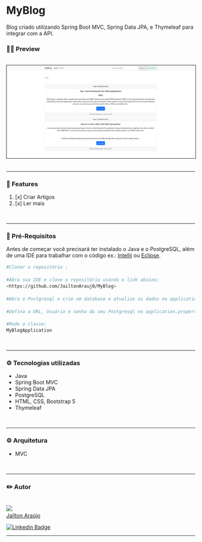# MyBlog 

Blog criado utilizando Spring Boot MVC, Spring Data JPA, e Thymeleaf para integrar com a API.

### 👨‍💻 Preview

<div align=center>
<br>
<img border=1% src=./preview.png>
</div>
<br>
<hr>

### 📌 Features

1. [x] Criar Artigos
2. [x] Ler mais


<br>
<hr>

### 🔧 Pré-Requisitos

Antes de começar você precisará ter instalado o Java e o PostgreSQL, além de uma IDE para trabalhar com o código ex.: [Intellij](https://www.jetbrains.com/idea/download/) ou [Eclipse](https://www.eclipse.org/downloads/).

```bash
#Clonar o repositório ;

#Abra sua IDE e clone o repositório usando o link abaixo;
<https://github.com/JailtonArauj0/MyBlog>

#Abra o Postgresql e crie um database e atualize os dados no application.properties;

#Defina a URL, Usuário e senha do seu Postgresql no application.properties;

#Rode a classe;
MyBlogApplication

```

<br>
<hr>

### ⚙️ Tecnologias utilizadas

- Java
- Spring Boot MVC
- Spring Data JPA
- PostgreSQL
- HTML, CSS, Bootstrap 5
- Thymeleaf

<br>
<hr>

### ⚙️ Arquitetura

- MVC

<br>
<hr>

### ✏️ Autor


<br>
<img src="https://avatars.githubusercontent.com/u/98783900?v=4" width=120px><br>
<a href="https://github.com/JailtonArauj0">Jailton Araújo</a>

<br>

[![Linkedin Badge](https://img.shields.io/badge/-Jailton-blue?style=flat-square&logo=Linkedin&logoColor=white&link=https://www.linkedin.com/in/jailton-araujo/)](https://www.linkedin.com/in/jailton-araujo/)

<hr>